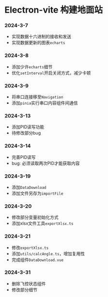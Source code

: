 # Electron-vite 构建地面站

### 2024-3-7
- 实现数据十六进制的接收和发送
- 实现数据更新的图表`echarts`

### 2024-3-8
- 添加少许`echarts`细节
- 优化`setInterval`开启关闭方式，减少卡顿

### 2024-3-9
- 将串口连接移至`Navigation`
- 添加`pinia`实行串口内容组件间通信

### 2024-3-13
- 添加PID读写功能
- 待修改部分bug

### 2024-3-14
- 完善PID读写
- bug: 必须读取两次PID才能获取内容

### 2024-3-19
- 添加`DataDownload`
- 添加文件另存为`importFile`

### 2024-3-20
- 修改部分变量初始化方式
- 添加xlsx文件工具`exportXlsx.ts`

### 2024-3-21
- 修改`exportXlsx.ts`
- 添加`utils/calcAngle.ts`，增加复用性
- 完成组件`DataDownload.vue`

### 2024-3-31
- 删除飞控状态组件
- 修改部分细节